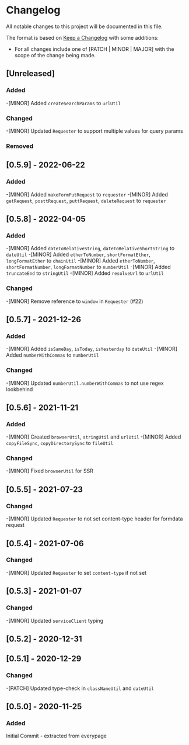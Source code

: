 # Changelog

All notable changes to this project will be documented in this file.

The format is based on [Keep a Changelog](https://keepachangelog.com/en/1.0.0/) with some additions:
- For all changes include one of [PATCH | MINOR | MAJOR] with the scope of the change being made.

## [Unreleased]

### Added
-[MINOR] Added `createSearchParams` to `urlUtil`

### Changed
-[MINOR] Updated `Requester` to support multiple values for query params

### Removed

## [0.5.9] - 2022-06-22

### Added
-[MINOR] Added `makeFormPutRequest` to `requester`
-[MINOR] Added `getRequest`, `posttRequest`, `puttRequest`, `deleteRequest` to `requester`

## [0.5.8] - 2022-04-05

### Added
-[MINOR] Added `dateToRelativeString`, `dateToRelativeShortString` to `dateUtil`
-[MINOR] Added `etherToNumber`, `shortFormatEther`, `longFormatEther` to `chainUtil`
-[MINOR] Added `etherToNumber`, `shortFormatNumber`, `longFormatNumber` to `numberUtil`
-[MINOR] Added `truncateEnd` to `stringUtil`
-[MINOR] Added `resolveUrl` to `urlUtil`

### Changed
-[MINOR] Remove reference to `window` in `Requester` (#22)

## [0.5.7] - 2021-12-26

### Added
-[MINOR] Added `isSameDay`, `isToday`, `isYesterday` to `dateUtil`
-[MINOR] Added `numberWithCommas` to `numberUtil`

### Changed
-[MINOR] Updated `numberUtil.numberWithCommas` to not use regex lookbehind

## [0.5.6] - 2021-11-21

### Added
-[MINOR] Created `browserUtil`, `stringUtil` and `urlUtil`
-[MINOR] Added `copyFileSync`, `copyDirectorySync` to `fileUtil`

### Changed

-[MINOR] Fixed `browserUtil` for SSR

## [0.5.5] - 2021-07-23

### Changed
-[MINOR] Updated `Requester` to not set content-type header for formdata request

## [0.5.4] - 2021-07-06

### Changed
-[MINOR] Updated `Requester` to set `content-type` if not set

## [0.5.3] - 2021-01-07

### Changed
-[MINOR] Updated `serviceClient` typing

## [0.5.2] - 2020-12-31

## [0.5.1] - 2020-12-29

### Changed
-[PATCH] Updated type-check in `classNameUtil` and `dateUtil`

## [0.5.0] - 2020-11-25

### Added

Initial Commit - extracted from everypage
